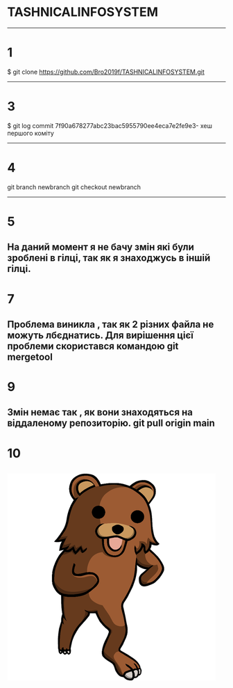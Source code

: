 # TASHNICALINFOSYSTEM
---
# 1
$ git clone https://github.com/Bro2019f/TASHNICALINFOSYSTEM.git

---
# 3
$ git log 
commit 7f90a678277abc23bac5955790ee4eca7e2fe9e3- хеш першого коміту

---
# 4
git branch newbranch
git checkout newbranch

---
# 5
На даний момент я не бачу змін які були зроблені в  гілці, так як я знаходжусь в іншій гілці.
---
# 7
Проблема виникла , так як 2 різних файла не можуть лбєднатись.
Для вирішення цієї проблеми скористався командою git mergetool 
---
# 9
Змін немає так , як вони знаходяться на віддаленому репозиторію.
git pull origin main
---
# 10
![GitHub Logo](w480.png)
---

